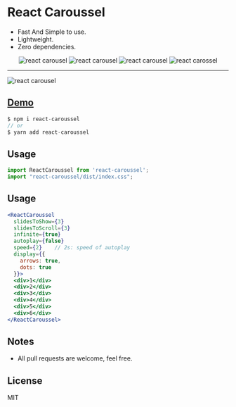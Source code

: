 # React Caroussel 

- Fast And Simple to use.
- Lightweight.
- Zero dependencies.

<div align="center" style="width:100%; text-align:center;">
  <img src="https://badgen.net/bundlephobia/minzip/react-caroussel" alt="react carousel" />
  <img src="https://badgen.net/bundlephobia/dependency-count/react-caroussel" alt="react carousel" />
  <img src="https://badgen.net/npm/v/react-caroussel" alt="react carousel" />
  <img src="https://badgen.net/npm/dt/react-caroussel" alt="react carossel" />
</div>  

<hr />  

![react carousel](https://i.ibb.co/r2LKRmP/react-caroussel.gif)

## [Demo](https://codesandbox.io/s/react-carousel-ftzy5)

```js
$ npm i react-caroussel
// or
$ yarn add react-caroussel
```

## Usage
```js
import ReactCaroussel from 'react-caroussel';
import "react-caroussel/dist/index.css";
```        

## Usage

```jsx
<ReactCaroussel
  slidesToShow={3}
  slidesToScroll={3}
  infinite={true}
  autoplay={false}
  speed={2}    // 2s: speed of autoplay
  display={{ 
    arrows: true, 
    dots: true 
  }}>
  <div>1</div>
  <div>2</div>
  <div>3</div>
  <div>4</div>
  <div>5</div>
  <div>6</div>
</ReactCaroussel>
```

## Notes
- All pull requests are welcome, feel free.

## License
MIT
